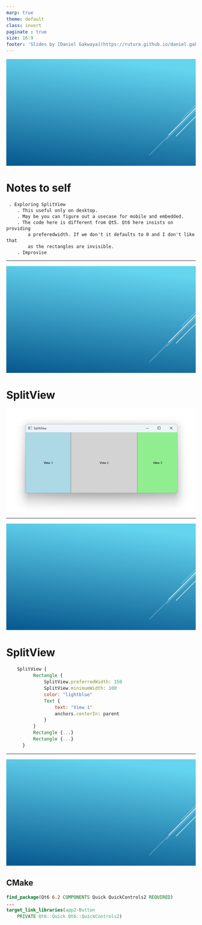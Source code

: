 ```yaml
---
marp: true
theme: default
class: invert
paginate : true
size: 16:9
footer: 'Slides by [Daniel Gakwaya](https://rutura.github.io/daniel.gakwaya/) at [LearnQtGuide](https://www.learnqt.guide/)'
---
```

![bg](images/slide_background.png)
# Notes to self
     . Exploring SplitView
        . This useful only on desktop.
        . May be you can figure out a usecase for mobile and embedded.
        . The code here is different from Qt5. Qt6 here insists on providing
            a preferedwidth. If we don't it defaults to 0 and I don't like that
            as the rectangles are invisible.
        . Improvise    

        
---
![bg](images/slide_background.png)
# SplitView
![](images/1.png)

---
![bg](images/slide_background.png)
# SplitView
```qml
    SplitView {
          Rectangle {
              SplitView.preferredWidth: 150
              SplitView.minimumWidth: 100
              color: "lightblue"
              Text {
                  text: "View 1"
                  anchors.centerIn: parent
              }
          }
          Rectangle {...}
          Rectangle {...}
      }
```

---

![bg](images/slide_background.png)
## CMake
```cmake
find_package(Qt6 6.2 COMPONENTS Quick QuickControls2 REQUIRED)
...
target_link_libraries(app2-Button
    PRIVATE Qt6::Quick Qt6::QuickControls2)

```

